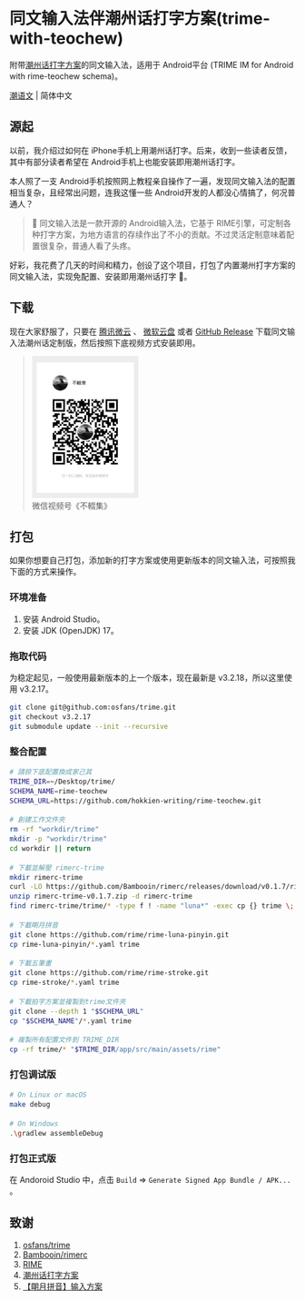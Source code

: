 # 同文输入法伴潮州话打字方案(trime-with-teochew)

附带[潮州话打字方案](https://github.com/hokkien-writing/rime-teochew)的同文输入法，适用于 Android平台 (TRIME IM for Android with rime-teochew schema)。

[潮语文](README.md) | 简体中文

## 源起

以前，我介绍过如何在 iPhone手机上用潮州话打字。后来，收到一些读者反馈，其中有部分读者希望在 Android手机上也能安装即用潮州话打字。

本人照了一支 Android手机按照网上教程亲自操作了一遍，发现同文输入法的配置相当复杂，且经常出问题，连我这懂一些 Android开发的人都没心情搞了，何况普通人？

> 📌 同文输入法是一款开源的 Android输入法，它基于 RIME引擎，可定制各种打字方案，为地方语言的存续作出了不小的贡献。不过灵活定制意味着配置很复杂，普通人看了头疼。

好彩，我花费了几天的时间和精力，创设了这个项目，打包了内置潮州打字方案的同文输入法，实现免配置、安装即用潮州话打字 🎉。

## 下载

现在大家舒服了，只要在 [腾讯微云](https://share.weiyun.com/yxVJfsN7) 、 [微软云盘](https://1drv.ms/f/s!AgqX3Jd3VLa4gS3ujqPC7hpY4lKt?e=Wc8xvk)  或者 [GitHub Release](https://github.com/hokkien-writing/trime-with-teochew/releases) 下载同文输入法潮州话定制版，然后按照下底视频方式安装即用。

> <img src="assets/微信視頻號-不輟集.jpeg" height="250"><br/>
> 微信视频号《不輟集》

## 打包

如果你想要自己打包，添加新的打字方案或使用更新版本的同文输入法，可按照我下面的方式来操作。

### 环境准备

1. 安装 Android Studio。
2. 安装 JDK (OpenJDK) 17。

### 拖取代码

为稳定起见，一般使用最新版本的上一个版本，现在最新是 v3.2.18，所以这里使用 v3.2.17。

```bash
git clone git@github.com:osfans/trime.git
git checkout v3.2.17
git submodule update --init --recursive
```

### 整合配置

```bash
# 請掠下底配置換成家己其
TRIME_DIR=~/Desktop/trime/
SCHEMA_NAME=rime-teochew
SCHEMA_URL=https://github.com/hokkien-writing/rime-teochew.git

# 創建工作文件夾
rm -rf "workdir/trime"
mkdir -p "workdir/trime"
cd workdir || return

# 下載並解壓 rimerc-trime
mkdir rimerc-trime
curl -LO https://github.com/Bambooin/rimerc/releases/download/v0.1.7/rimerc-trime-v0.1.7.zip
unzip rimerc-trime-v0.1.7.zip -d rimerc-trime
find rimerc-trime/trime/* -type f ! -name "luna*" -exec cp {} trime \;

# 下載朙月拼音
git clone https://github.com/rime/rime-luna-pinyin.git
cp rime-luna-pinyin/*.yaml trime

# 下載五筆畫
git clone https://github.com/rime/rime-stroke.git
cp rime-stroke/*.yaml trime

# 下載拍字方案並複製到trime文件夾
git clone --depth 1 "$SCHEMA_URL"
cp "$SCHEMA_NAME"/*.yaml trime

# 複製所有配置文件到 TRIME_DIR
cp -rf trime/* "$TRIME_DIR/app/src/main/assets/rime"
```

### 打包调试版

```bash
# On Linux or macOS
make debug

# On Windows
.\gradlew assembleDebug
```

### 打包正式版

在 Andoroid Studio 中，点击 `Build` => `Generate Signed App Bundle / APK... `。

## 致谢

1. [osfans/trime](https://github.com/osfans/trime)
2. [Bambooin/rimerc](https://github.com/Bambooin/rimerc)
3. [RIME](https://rime.im/)
4. [潮州话打字方案](https://github.com/hokkien-writing/rime-teochew)
5. [【朙月拼音】输入方案](https://github.com/rime/rime-luna-pinyin)

